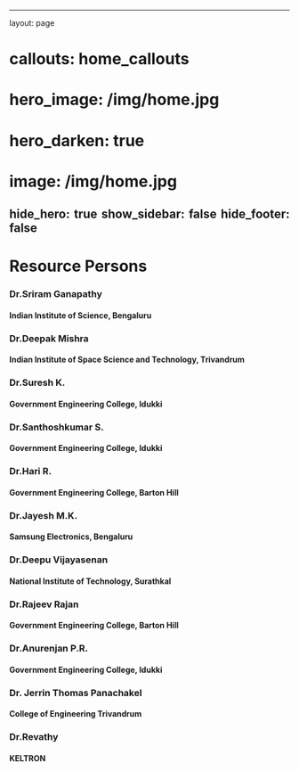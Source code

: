  ---
layout: page
# callouts: home_callouts
# hero_image: /img/home.jpg
# hero_darken: true
# image: /img/home.jpg
hide_hero: true
show_sidebar: false
hide_footer: false
---
<style>body {text-align: justify}</style>

# Resource Persons
### Dr.Sriram Ganapathy
#### Indian Institute of Science, Bengaluru
### Dr.Deepak Mishra
#### Indian Institute of Space Science and Technology, Trivandrum
### Dr.Suresh K.
#### Government Engineering College, Idukki
### Dr.Santhoshkumar S.
#### Government Engineering College, Idukki
### Dr.Hari R.
#### Government Engineering College, Barton Hill
### Dr.Jayesh M.K.
#### Samsung Electronics, Bengaluru
### Dr.Deepu Vijayasenan
#### National Institute of Technology, Surathkal
### Dr.Rajeev Rajan
#### Government Engineering College, Barton Hill
### Dr.Anurenjan P.R.
#### Government Engineering College, Idukki
### Dr. Jerrin Thomas Panachakel
#### College of Engineering Trivandrum
### Dr.Revathy  
#### KELTRON